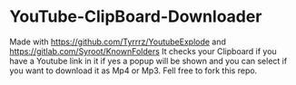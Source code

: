 # YouTube-ClipBoard-Downloader
Made with https://github.com/Tyrrrz/YoutubeExplode and https://gitlab.com/Syroot/KnownFolders
It checks your Clipboard if you have a Youtube link in it if yes a popup will be shown and you can select if you want to download it as Mp4 or Mp3.
Fell free to fork this repo.
